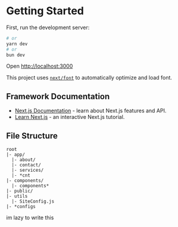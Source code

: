 # Getting Started

First, run the development server:

```bash
# or
yarn dev
# or
bun dev
```

Open [http://localhost:3000](http://localhost:3000)

This project uses [`next/font`](https://nextjs.org/docs/basic-features/font-optimization)
to automatically optimize and load font.

## Framework Documentation

- [Next.js Documentation](https://nextjs.org/docs) - learn about Next.js
features and API.
- [Learn Next.js](https://nextjs.org/learn) - an interactive Next.js tutorial.

## File Structure

`````text
root
|- app/
  |- about/
  |- contact/
  |- services/
  |- *cnt
|- components/
  |- components*
|- public/
|- utils
  |- SiteConfig.js
|- *configs
`````

im lazy to write this
